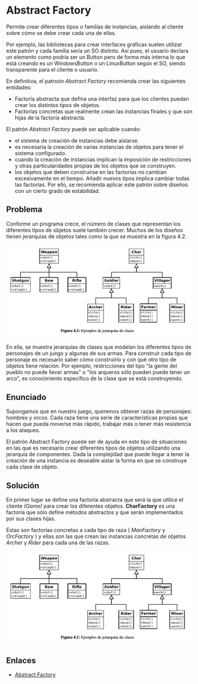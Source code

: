 # Abstract Factory

Permite crear diferentes tipos o familias de instancias, aislando al cliente sobre cómo se debe crear cada una de ellas.

Por ejemplo, las bibliotecas para crear interfaces gráficas suelen utilizar este patrón y cada familia sería un
SO distinto. Así pues, el usuario declara un elemento como podría ser un Button pero de forma más interna lo que está
creando es un WindowsButton o un LinuxButton según el SO, siendo transparente para el cliente o usuario.

En definitiva, el patroón *Abstract Factory* recomienda crear las siguientes entidades:
- Factoría abstracta que defina una interfaz para que los clientes puedan crear los distintos tipos de objetos.
- Factorías concretas que realmente crean las instancias finales y que son hijas de la factoría abstracta.

El patrón *Abstract Factory* puede ser aplicable cuando:
- el sistema de creación de instancias debe aislarse.
- es necesaria la creación de varias instancias de objetos para tener el sistema configurado.
- cuando la creación de instancias implican la imposición de restricciones y otras particularidades propias de los
objetos que se construyen.
- los objetos que deben construirse en las factorías no cambian excesivamente en el tiempo. Añadir nuevos tipos
implica cambiar todas las factorías. Por ello, se recomienda aplicar este patrón sobre diseños con un cierto grado
de estabilidad.

## Problema
Conforme un programa crece, el número de clases que representan los diferentes tipos de objetos suele también crecer. 
Muchos de los diseños tienen jerarquías de  objetos tales como la que se muestra en la figura 4.2.

![Abstract Factory](example/imgs/Abstract_Factory_01.png)

En ella, se muestra jerarquías de clases que modelan los diferentes tipos de personajes de un juego y algunas de sus armas. 
Para construir cada tipo de personaje es necesario saber cómo construirlo y con qué otro tipo de objetos tiene relación. 
Por ejemplo, restricciones del tipo "la gente del pueblo no puede llevar armas" o "los arqueros sólo pueden puede tener un arco", 
es conocimiento específico de la clase que se está construyendo. 

## Enunciado 

Supongamos que en nuestro juego, queremos obtener razas de personajes: hombres y orcos. Cada raza tiene una serie de 
características propias que hacen que pueda moverse más rápido, trabajar más o tener más resistencia a los ataques.

El patrón Abstract Factory puede ser de ayuda en este tipo de situaciones en las que es necesario crear diferentes tipos 
de objetos utilizando una jerarquía de componentes. Dada la complejidad que puede llegar a tener la creación de una instancia 
es deseable aislar la forma en que se construye cada clase de objeto.

## Solución

En primer lugar se define una factoría abstracta que será la que utilice el cliente *(Game)* para crear los diferentes
objetos. **CharFactory** es una factoría que sólo define métodos abstractos y que serán implementados por sus clases hijas.

Éstas son factorías concretas a cada tipo de raza ( *ManFactory* y *OrcFactory* ) y ellas son las que crean las instancias
concretas de objetos *Archer* y *Rider* para cada una de las razas.

![Abstract Factory](example/imgs/Abstract_Factory_01.png)

## Enlaces
* [Abstract Factory](https://es.wikipedia.org/wiki/Abstract_Factory)
